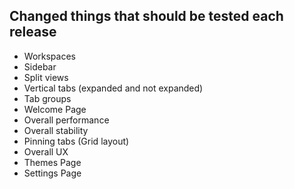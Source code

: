 
## Changed things that should be tested each release

* Workspaces
* Sidebar
* Split views
* Vertical tabs (expanded and not expanded)
* Tab groups
* Welcome Page
* Overall performance
* Overall stability
* Pinning tabs (Grid layout)
* Overall UX
* Themes Page
* Settings Page
